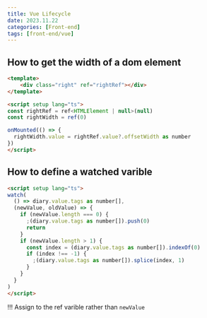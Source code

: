 ```yaml
---
title: Vue Lifecycle
date: 2023.11.22
categories: [Front-end]
tags: [front-end/vue]
---
```


## How to get the width of a dom element

```html
<template>
    <div class="right" ref="rightRef"></div>
</template>

<script setup lang="ts">
const rightRef = ref<HTMLElement | null>(null)
const rightWidth = ref(0)

onMounted(() => {
  rightWidth.value = rightRef.value?.offsetWidth as number
})
</script>
```

## How to define a watched varible

```html
<script setup lang="ts">
watch(
  () => diary.value.tags as number[],
  (newValue, oldValue) => {
    if (newValue.length === 0) {
      ;(diary.value.tags as number[]).push(0)
      return
    }
    if (newValue.length > 1) {
      const index = (diary.value.tags as number[]).indexOf(0)
      if (index !== -1) {
        ;(diary.value.tags as number[]).splice(index, 1)
      }
    }
  }
)
</script>
```

!!! Assign to the ref varible rather than `newValue`
